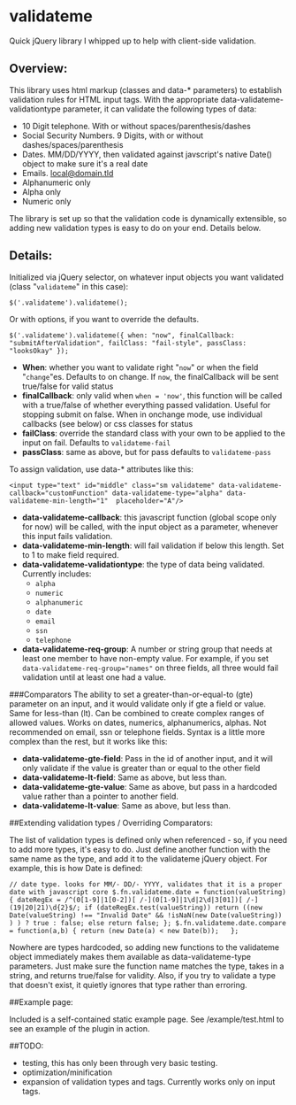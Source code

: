 # validateme

Quick jQuery library I whipped up to help with client-side validation.

## Overview:

This library uses html markup (classes and data-* parameters) to establish validation rules for HTML input tags. With the appropriate data-validateme-validationtype parameter, it can validate the following types of data:

- 10 Digit telephone. With or without spaces/parenthesis/dashes
- Social Security Numbers. 9 Digits, with or without dashes/spaces/parenthesis
- Dates. MM/DD/YYYY, then validated against javscript's native Date() object to make sure it's a real date
- Emails. local@domain.tld
- Alphanumeric only
- Alpha only
- Numeric only

The library is set up so that the validation code is dynamically extensible, so adding new validation types is easy to do on your end. Details below.

## Details:

Initialized via jQuery selector, on whatever input objects you want validated (class "`validateme`" in this case):

`$('.validateme').validateme();`

Or with options, if you want to override the defaults. 

`$('.validateme').validateme({
		when: "now",
		finalCallback: "submitAfterValidation",
		failClass: "fail-style",
		passClass: "looksOkay"
	});`
	
- **When**: whether you want to validate right "`now`" or when the field "`change`"es. Defaults to on change. If `now`, the finalCallback will be sent true/false for valid status 
- **finalCallback**: only valid when `when = 'now'`, this function will be called with a true/false of whether everything passed validation. Useful for stopping submit on false. When in onchange mode, use individual callbacks (see below) or css classes for status
- **failClass**: override the standard class with your own to be applied to the input on fail. Defaults to `validateme-fail`
- **passClass**: same as above, but for pass defaults to `validateme-pass`

To assign validation, use data-* attributes like this:

`<input type="text" id="middle" class="sm validateme" data-validateme-callback="customFunction" data-validateme-type="alpha" data-validateme-min-length="1"  placeholder="A"/>`

- **data-validateme-callback**: this javascript function (global scope only for now) will be called, with the input object as a parameter, whenever this input fails validation. 
- **data-validateme-min-length**: will fail validation if below this length. Set to 1 to make field required.
- **data-validateme-validationtype**: the type of data being validated. Currently includes:
  - `alpha`
  - `numeric`
  - `alphanumeric`
  - `date`
  - `email`
  - `ssn`
  - `telephone`
- **data-validateme-req-group**: A number or string group that needs at least one member to have non-empty value. For example, if you set `data-validateme-req-group="names"` on three fields, all three would fail validation until at least one had a value.


###Comparators
The ability to set a greater-than-or-equal-to (gte) parameter on an input, and it would validate only if gte a field or value. Same for less-than (lt). Can be combined to create complex ranges of allowed values. Works on dates, numerics, alphanumerics, alphas. Not recommended on email, ssn or telephone fields. Syntax is a little more complex than the rest, but it works like this:
- **data-validateme-gte-field**: Pass in the id of another input, and it will only validate if the value is greater than or equal to the other field
- **data-validateme-lt-field**: Same as above, but less than.
- **data-validateme-gte-value**: Same as above, but pass in a hardcoded value rather than a pointer to another field.
- **data-validateme-lt-value**: Same as above, but less than. 
  
  
##Extending validation types / Overriding Comparators:

The list of validation types is defined only when referenced - so, if you need to add more types, it's easy to do. Just define another function with the same name as the type, and add it to the validateme jQuery object. For example, this is how Date is defined: 

`// date type. looks for MM/- DD/- YYYY, validates that it is a proper date with javascript core
	$.fn.validateme.date = function(valueString) {
	dateRegEx = /^(0[1-9]|1[0-2])[ /-](0[1-9]|1\d|2\d|3[01])[ /-](19|20|21)\d{2}$/;
		if (dateRegEx.test(valueString))
			return ((new Date(valueString) !== "Invalid Date" && !isNaN(new Date(valueString)) ) ) ? true : false;
		else return false;
	};
	$.fn.validateme.date.compare = function(a,b) {
		return (new Date(a) < new Date(b));  
	};`
	
Nowhere are types hardcoded, so adding new functions to the validateme object immediately makes them available as data-validateme-type parameters. Just make sure the function name matches the type, takes in a string, and returns true/false for validity. Also, if you try to validate a type that doesn't exist, it quietly ignores that type rather than erroring.

##Example page:

Included is a self-contained static example page.
See /example/test.html to see an example of the plugin in action.
  
##TODO: 
- testing, this has only been through very basic testing.
- optimization/minification
- expansion of validation types and tags. Currently works only on input tags.
  